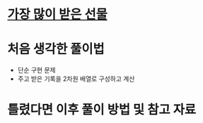 # [가장 많이 받은 선물](https://school.programmers.co.kr/learn/courses/30/lessons/258712?language=javascript)

# 처음 생각한 풀이법

- 단순 구현 문제
- 주고 받은 기록을 2차원 배열로 구성하고 계산

# 틀렸다면 이후 풀이 방법 및 참고 자료
